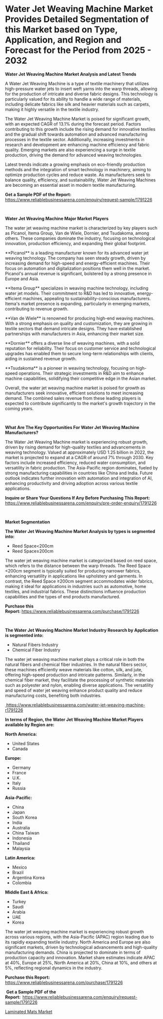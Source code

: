 <p><h1>Water Jet Weaving Machine Market Provides Detailed Segmentation of this Market based on Type, Application, and Region and Forecast for the Period from 2025 - 2032</h1></p><p><strong>Water Jet Weaving Machine Market Analysis and Latest Trends</strong></p>
<p><p>A Water Jet Weaving Machine is a type of textile machinery that utilizes high-pressure water jets to insert weft yarns into the warp threads, allowing for the production of intricate and diverse fabric designs. This technology is particularly valued for its ability to handle a wide range of materials, including delicate fabrics like silk and heavier materials such as carpets, making it highly versatile in the textile industry.</p><p>The Water Jet Weaving Machine Market is poised for significant growth, with an expected CAGR of 13.1% during the forecast period. Factors contributing to this growth include the rising demand for innovative textiles and the gradual shift towards automation and advanced manufacturing processes in the textile sector. Additionally, increasing investments in research and development are enhancing machine efficiency and fabric quality. Emerging markets are also experiencing a surge in textile production, driving the demand for advanced weaving technologies.</p><p>Latest trends indicate a growing emphasis on eco-friendly production methods and the integration of smart technology in machinery, aiming to optimize production cycles and reduce waste. As manufacturers seek to balance quality, efficiency, and sustainability, Water Jet Weaving Machines are becoming an essential asset in modern textile manufacturing.</p></p>
<p><strong>Get a Sample PDF of the Report:&nbsp;</strong> <a href="https://www.reliablebusinessarena.com/enquiry/request-sample/1791226?utm_campaign=2324&utm_medium=2&utm_source=Github&utm_content=ia&utm_term=18022025&utm_id=water-jet-weaving-machine">https://www.reliablebusinessarena.com/enquiry/request-sample/1791226</a></p>
<p>&nbsp;</p>
<p><strong>Water Jet Weaving Machine Major Market Players</strong></p>
<p><p>The water jet weaving machine market is characterized by key players such as Picanol, Itema Group, Van de Wiele, Dornier, and Tsudakoma, among others. These companies dominate the industry, focusing on technological innovation, production efficiency, and expanding their global footprint.</p><p>**Picanol** is a leading manufacturer known for its advanced water jet weaving technology. The company has seen steady growth, driven by increasing demand for high-speed and energy-efficient machines. Their focus on automation and digitalization positions them well in the market. Picanol's annual revenue is significant, bolstered by a strong presence in Europe and Asia.</p><p>**Itema Group** specializes in weaving machine technology, including water jet models. Their commitment to R&D has led to innovative, energy-efficient machines, appealing to sustainability-conscious manufacturers. Itema's market presence is expanding, particularly in emerging markets, contributing to revenue growth.</p><p>**Van de Wiele** is renowned for producing high-end weaving machines. With a strong emphasis on quality and customization, they are growing in textile sectors that demand intricate designs. They have established partnerships with manufacturers in Asia, enhancing their market size.</p><p>**Dornier** offers a diverse line of weaving machines, with a solid reputation for reliability. Their focus on customer service and technological upgrades has enabled them to secure long-term relationships with clients, aiding in sustained revenue growth.</p><p>**Tsudakoma** is a pioneer in weaving technology, focusing on high-speed operations. Their strategic investments in R&D aim to enhance machine capabilities, solidifying their competitive edge in the Asian market.</p><p>Overall, the water jet weaving machine market is poised for growth as manufacturers seek innovative, efficient solutions to meet increasing demand. The combined sales revenue from these leading players is expected to contribute significantly to the market's growth trajectory in the coming years.</p></p>
<p>&nbsp;</p>
<p><strong>What Are The Key Opportunities For Water Jet Weaving Machine Manufacturers?</strong></p>
<p><p>The Water Jet Weaving Machine market is experiencing robust growth, driven by rising demand for high-quality textiles and advancements in weaving technology. Valued at approximately USD 1.25 billion in 2022, the market is projected to expand at a CAGR of around 7% through 2030. Key factors include increased efficiency, reduced water consumption, and versatility in fabric production. The Asia-Pacific region dominates, fueled by strong manufacturing capabilities in countries like China and India. Future outlook indicates further innovation with automation and integration of AI, enhancing productivity and driving adoption across various textile applications.</p></p>
<p><strong>Inquire or Share Your Questions If Any Before Purchasing This Report:</strong> <a href="https://www.reliablebusinessarena.com/enquiry/pre-order-enquiry/1791226?utm_campaign=2324&utm_medium=2&utm_source=Github&utm_content=ia&utm_term=18022025&utm_id=water-jet-weaving-machine">https://www.reliablebusinessarena.com/enquiry/pre-order-enquiry/1791226</a></p>
<p>&nbsp;</p>
<p><strong>Market Segmentation</strong></p>
<p><strong>The Water Jet Weaving Machine Market Analysis by types is segmented into:</strong></p>
<p><ul><li>Reed Space<200cm</li><li>Reed Space≥200cm</li></ul></p>
<p><p>The water jet weaving machine market is categorized based on reed space, which refers to the distance between the warp threads. The Reed Space <200cm segment is typically suited for producing narrower fabrics, enhancing versatility in applications like upholstery and garments. In contrast, the Reed Space ≥200cm segment accommodates wider fabrics, making it ideal for applications in industries such as automotive, home textiles, and industrial fabrics. These distinctions influence production capabilities and the types of end products manufactured.</p></p>
<p><strong>Purchase this Report:&nbsp;</strong><a href="https://www.reliablebusinessarena.com/purchase/1791226?utm_campaign=2324&utm_medium=2&utm_source=Github&utm_content=ia&utm_term=18022025&utm_id=water-jet-weaving-machine">https://www.reliablebusinessarena.com/purchase/1791226</a></p>
<p>&nbsp;</p>
<p><strong>The Water Jet Weaving Machine Market Industry Research by Application is segmented into:</strong></p>
<p><ul><li>Natural Fibers Industry</li><li>Chemical Fiber Industry</li></ul></p>
<p><p>The water jet weaving machine market plays a critical role in both the natural fibers and chemical fiber industries. In the natural fibers sector, these machines efficiently weave materials like cotton, silk, and jute, offering high-speed production and intricate patterns. Similarly, in the chemical fiber market, they facilitate the processing of synthetic materials such as polyester and nylon, enabling diverse applications. The versatility and speed of water jet weaving enhance product quality and reduce manufacturing costs, benefiting both industries.</p></p>
<p><a href="https://www.reliablebusinessarena.com/water-jet-weaving-machine-r1791226?utm_campaign=2324&utm_medium=2&utm_source=Github&utm_content=ia&utm_term=18022025&utm_id=water-jet-weaving-machine">&nbsp;https://www.reliablebusinessarena.com/water-jet-weaving-machine-r1791226</a></p>
<p><strong>In terms of Region, the Water Jet Weaving Machine Market Players available by Region are:</strong></p>
<p>
    <p> <strong> North America: </strong>
        <ul>
            <li>United States</li>
            <li>Canada</li>
        </ul>
        </p> 
    <p> <strong> Europe: </strong>
        <ul>
            <li>Germany</li>
            <li>France</li>
            <li>U.K.</li>
            <li>Italy</li>
            <li>Russia</li>
        </ul>
        </p> 
    <p> <strong> Asia-Pacific: </strong>
        <ul>
            <li>China</li>
            <li>Japan</li>
            <li>South Korea</li>
            <li>India</li>
            <li>Australia</li>
            <li>China Taiwan</li>
            <li>Indonesia</li>
            <li>Thailand</li>
            <li>Malaysia</li>
        </ul>
        </p> 
    <p> <strong> Latin America: </strong>
        <ul>
            <li>Mexico</li>
            <li>Brazil</li>
            <li>Argentina Korea</li>
            <li>Colombia</li>
        </ul>
        </p> 
    <p> <strong> Middle East & Africa: </strong>
        <ul>
            <li>Turkey</li>
            <li>Saudi</li>
            <li>Arabia</li>
            <li>UAE</li>
            <li>Korea</li>
        </ul>
    </p>
    </p>
<p><p>The water jet weaving machine market is experiencing robust growth across various regions, with the Asia-Pacific (APAC) region leading due to its rapidly expanding textile industry. North America and Europe are also significant markets, driven by technological advancements and high-quality manufacturing demands. China is projected to dominate in terms of production capacity and innovation. Market share estimates indicate APAC at 40%, Europe at 25%, North America at 20%, China at 10%, and others at 5%, reflecting regional dynamics in the industry.</p></p>
<p><strong>Purchase this Report: </strong><a href="https://www.reliablebusinessarena.com/purchase/1791226?utm_campaign=2324&utm_medium=2&utm_source=Github&utm_content=ia&utm_term=18022025&utm_id=water-jet-weaving-machine">https://www.reliablebusinessarena.com/purchase/1791226</a></p>
<p>&nbsp;<strong>Get a Sample PDF of the Report:&nbsp;&nbsp;</strong><a href="https://www.reliablebusinessarena.com/enquiry/request-sample/1791226?utm_campaign=2324&utm_medium=2&utm_source=Github&utm_content=ia&utm_term=18022025&utm_id=water-jet-weaving-machine">https://www.reliablebusinessarena.com/enquiry/request-sample/1791226</a></p>
<p><strong></strong></p>
<p><p><a href="https://github.com/janraimondo83/Market-Research-Report-List-1/blob/main/laminated-mats-market.md?utm_campaign=2324&utm_medium=2&utm_source=Github&utm_content=ia&utm_term=18022025&utm_id=water-jet-weaving-machine">Laminated Mats Market</a></p></p>